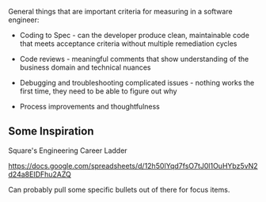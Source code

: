 General things that are important criteria for measuring in a software engineer:

- Coding to Spec - can the developer produce clean, maintainable code that meets acceptance criteria without multiple remediation cycles

- Code reviews - meaningful comments that show understanding of the business domain and technical nuances

- Debugging and troubleshooting complicated issues - nothing works the first time, they need to be able to figure out why

- Process improvements and thoughtfulness


## Some Inspiration

Square's Engineering Career Ladder

https://docs.google.com/spreadsheets/d/12h50IYqd7fsO7tJ0l1OuHYbz5vN2d24a8EIDFhu2AZQ

Can probably pull some specific bullets out of there for focus items.
